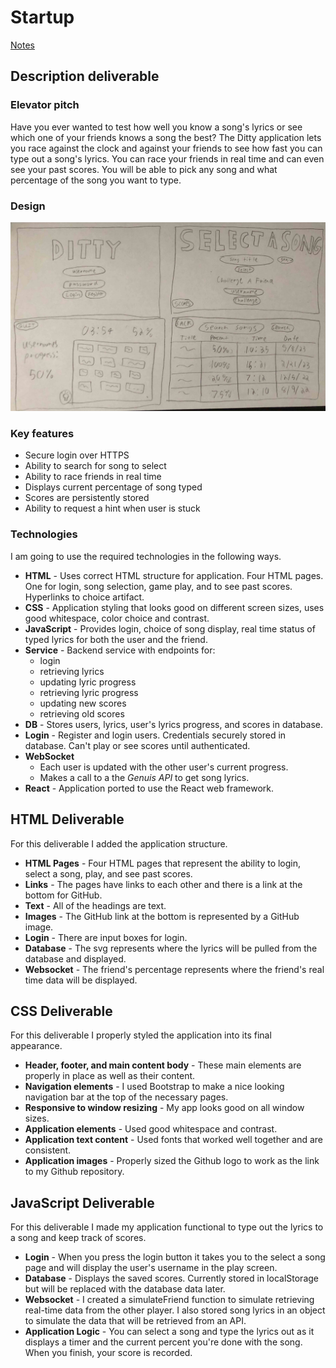 # Startup

[Notes](Notes/notes.md)

## Description deliverable

### Elevator pitch
Have you ever wanted to test how well you know a song's lyrics or see which one of your friends knows a song the best? The Ditty application lets you race against the clock and against your friends to see how fast you can type out a song's lyrics. You can race your friends in real time and can even see your past scores. You will be able to pick any song and what percentage of the song you want to type. 

### Design
![Mock](website_idea.JPG)

### Key features
- Secure login over HTTPS
- Ability to search for song to select
- Ability to race friends in real time
- Displays current percentage of song typed
- Scores are persistently stored
- Ability to request a hint when user is stuck

### Technologies
I am going to use the required technologies in the following ways.
- **HTML** - Uses correct HTML structure for application. Four HTML pages. One for login, song selection, game play, and to see past scores. Hyperlinks to choice artifact.
- **CSS** - Application styling that looks good on different screen sizes, uses good whitespace, color choice and contrast.
- **JavaScript** - Provides login, choice of song display, real time status of typed lyrics for both the user and the friend.
- **Service** - Backend service with endpoints for:
    - login
    - retrieving lyrics
    - updating lyric progress
    - retrieving lyric progress
    - updating new scores
    - retrieving old scores
- **DB** - Stores users, lyrics, user's lyrics progress, and scores in database. 
- **Login** - Register and login users. Credentials securely stored in database. Can't play or see scores until authenticated. 
- **WebSocket**
    - Each user is updated with the other user's current progress.
    - Makes a call to a the *Genuis API* to get song lyrics.
- **React** - Application ported to use the React web framework.

## HTML Deliverable
For this deliverable I added the application structure.
- **HTML Pages** - Four HTML pages that represent the ability to login, select a song, play, and see past scores.
- **Links** - The pages have links to each other and there is a link at the bottom for GitHub.
- **Text** - All of the headings are text.
- **Images** - The GitHub link at the bottom is represented by a GitHub image.
- **Login** - There are input boxes for login. 
- **Database** - The svg represents where the lyrics will be pulled from the database and displayed.
- **Websocket** - The friend's percentage represents where the friend's real time data will be displayed.

## CSS Deliverable
For this deliverable I properly styled the application into its final appearance.
- **Header, footer, and main content body** - These main elements are properly in place as well as their content.
- **Navigation elements** - I used Bootstrap to make a nice looking navigation bar at the top of the necessary pages.
- **Responsive to window resizing** - My app looks good on all window sizes.
- **Application elements** - Used good whitespace and contrast.
- **Application text content** - Used fonts that worked well together and are consistent.
- **Application images** - Properly sized the Github logo to work as the link to my Github repository.

## JavaScript Deliverable
For this deliverable I made my application functional to type out the lyrics to a song and keep track of scores.
- **Login** - When you press the login button it takes you to the select a song page and will display the user's username in the play screen.
- **Database** - Displays the saved scores. Currently stored in localStorage but will be replaced with the database data later.
- **Websocket** - I created a simulateFriend function to simulate retrieving real-time data from the other player. I also stored song lyrics in an object to simulate the data that will be retrieved from an API.
- **Application Logic** - You can select a song and type the lyrics out as it displays a timer and the current percent you're done with the song. When you finish, your score is recorded.